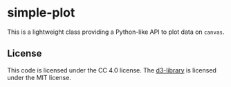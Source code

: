 # simple-plot

This is a lightweight class providing a Python-like API to plot data on `canvas`.

## License

This code is licensed under the CC 4.0 license. The [d3-library](https://github.com/d3/d3) is licensed under the MIT license.
